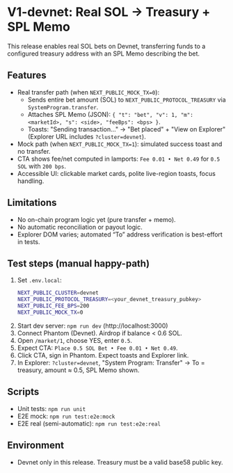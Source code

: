 # V1-devnet: Real SOL → Treasury + SPL Memo

This release enables real SOL bets on Devnet, transferring funds to a configured treasury address with an SPL Memo describing the bet.

## Features
- Real transfer path (when `NEXT_PUBLIC_MOCK_TX=0`):
  - Sends entire bet amount (SOL) to `NEXT_PUBLIC_PROTOCOL_TREASURY` via `SystemProgram.transfer`.
  - Attaches SPL Memo (JSON): `{ "t": "bet", "v": 1, "m": <marketId>, "s": <side>, "feeBps": <bps> }`.
  - Toasts: "Sending transaction…" → "Bet placed" + "View on Explorer" (Explorer URL includes `?cluster=devnet`).
- Mock path (when `NEXT_PUBLIC_MOCK_TX=1`): simulated success toast and no transfer.
- CTA shows fee/net computed in lamports: `Fee 0.01 • Net 0.49` for `0.5 SOL` with `200 bps`.
- Accessible UI: clickable market cards, polite live-region toasts, focus handling.

## Limitations
- No on-chain program logic yet (pure transfer + memo).
- No automatic reconciliation or payout logic.
- Explorer DOM varies; automated “To” address verification is best-effort in tests.

## Test steps (manual happy-path)
1. Set `.env.local`:
   ```bash
   NEXT_PUBLIC_CLUSTER=devnet
   NEXT_PUBLIC_PROTOCOL_TREASURY=<your_devnet_treasury_pubkey>
   NEXT_PUBLIC_FEE_BPS=200
   NEXT_PUBLIC_MOCK_TX=0
   ```
2. Start dev server: `npm run dev` (http://localhost:3000)
3. Connect Phantom (Devnet). Airdrop if balance < 0.6 SOL.
4. Open `/market/1`, choose YES, enter `0.5`.
5. Expect CTA: `Place 0.5 SOL Bet • Fee 0.01 • Net 0.49`.
6. Click CTA, sign in Phantom. Expect toasts and Explorer link.
7. In Explorer: `?cluster=devnet`, "System Program: Transfer" → To = treasury, amount ≈ 0.5, SPL Memo shown.

## Scripts
- Unit tests: `npm run unit`
- E2E mock: `npm run test:e2e:mock`
- E2E real (semi-automatic): `npm run test:e2e:real`

## Environment
- Devnet only in this release. Treasury must be a valid base58 public key.
